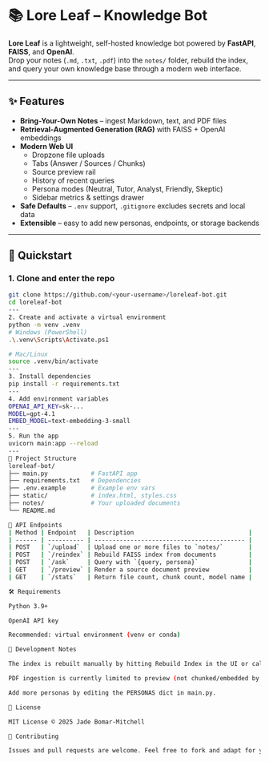 # 📚 Lore Leaf – Knowledge Bot

**Lore Leaf** is a lightweight, self-hosted knowledge bot powered by **FastAPI**, **FAISS**, and **OpenAI**.  
Drop your notes (`.md`, `.txt`, `.pdf`) into the `notes/` folder, rebuild the index, and query your own knowledge base through a modern web interface.

---

## ✨ Features

- **Bring-Your-Own Notes** – ingest Markdown, text, and PDF files  
- **Retrieval-Augmented Generation (RAG)** with FAISS + OpenAI embeddings  
- **Modern Web UI**  
  - Dropzone file uploads  
  - Tabs (Answer / Sources / Chunks)  
  - Source preview rail  
  - History of recent queries  
  - Persona modes (Neutral, Tutor, Analyst, Friendly, Skeptic)  
  - Sidebar metrics & settings drawer  
- **Safe Defaults** – `.env` support, `.gitignore` excludes secrets and local data  
- **Extensible** – easy to add new personas, endpoints, or storage backends  

---

## 🚀 Quickstart

### 1. Clone and enter the repo
```bash
git clone https://github.com/<your-username>/loreleaf-bot.git
cd loreleaf-bot
---
2. Create and activate a virtual environment
python -m venv .venv
# Windows (PowerShell)
.\.venv\Scripts\Activate.ps1

# Mac/Linux
source .venv/bin/activate
---
3. Install dependencies
pip install -r requirements.txt
---
4. Add environment variables
OPENAI_API_KEY=sk-...
MODEL=gpt-4.1
EMBED_MODEL=text-embedding-3-small
---
5. Run the app
uvicorn main:app --reload
---
📂 Project Structure
loreleaf-bot/
├── main.py            # FastAPI app
├── requirements.txt   # Dependencies
├── .env.example       # Example env vars
├── static/            # index.html, styles.css
├── notes/             # Your uploaded documents
└── README.md

🔧 API Endpoints
| Method | Endpoint   | Description                                |
| ------ | ---------- | ------------------------------------------ |
| POST   | `/upload`  | Upload one or more files to `notes/`       |
| POST   | `/reindex` | Rebuild FAISS index from documents         |
| POST   | `/ask`     | Query with `{query, persona}`              |
| GET    | `/preview` | Render a source document preview           |
| GET    | `/stats`   | Return file count, chunk count, model name |

🛠 Requirements

Python 3.9+

OpenAI API key

Recommended: virtual environment (venv or conda)

📝 Development Notes

The index is rebuilt manually by hitting Rebuild Index in the UI or calling /reindex.

PDF ingestion is currently limited to preview (not chunked/embedded by default).

Add more personas by editing the PERSONAS dict in main.py.

📜 License

MIT License © 2025 Jade Bomar-Mitchell

🙋 Contributing

Issues and pull requests are welcome. Feel free to fork and adapt for your own knowledge workflows.

